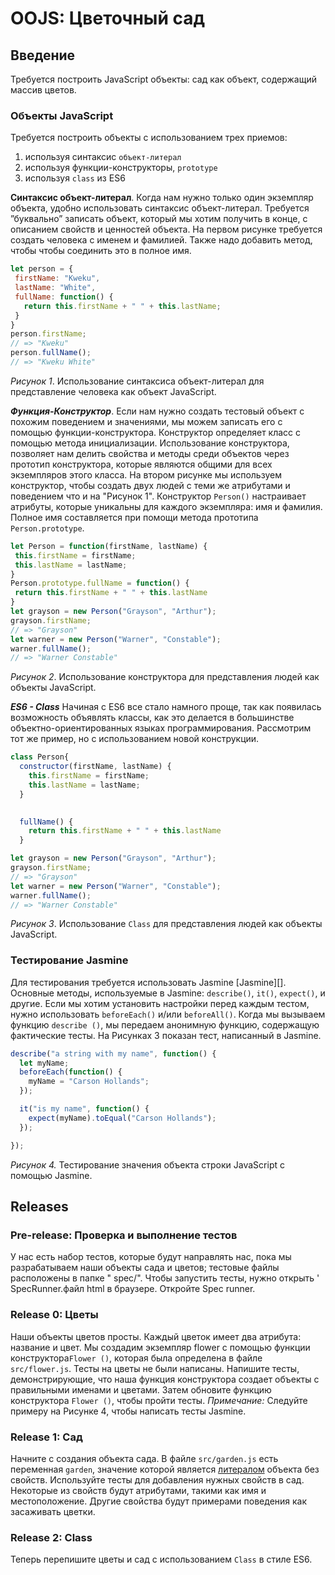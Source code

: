 # OOJS: Цветочный сад


## Введение
Требуется построить JavaScript объекты: сад как объект, содержащий массив цветов.

### Объекты JavaScript
Требуется построить объекты с использованием трех приемов: 
1. используя синтаксис `объект-литерал`
2. используя функции-конструкторы, `prototype`
3. используя `class` из ES6


**Синтаксис объект-литерал**. Когда нам нужно только один экземпляр
объекта, удобно использовать синтаксис объект-литерал. Требуется
”буквально” записать объект, который мы хотим получить в конце, с
описанием свойств и ценностей объекта. На первом рисунке
требуется создать человека с именем и фамилией. Также надо добавить метод, чтобы
чтобы соединить это в полное имя.

```js
let person = {
 firstName: "Kweku",
 lastName: "White",
 fullName: function() {
   return this.firstName + " " + this.lastName;
 }
}
person.firstName;
// => "Kweku"
person.fullName();
// => "Kweku White"
```
*Рисунок 1*. Использование синтаксиса объект-литерал для представление человека как
объект JavaScript.

***Функция-Конструктор***. Если нам нужно создать тестовый объект с похожим
поведением и значениями, мы можем записать его с помощью функции-конструктора.
Конструктор определяет класс с помощью метода инициализации. Использование конструктора, позволяет нам делить
свойства и методы среди объектов через прототип конструктора, которые являются общими для всех экземпляров этого класса.
На втором рисунке мы используем конструктор, чтобы создать двух
людей с теми же атрибутами и поведением что и на "Рисунок 1". Конструктор
`Person()` настраивает атрибуты, которые уникальны для каждого экземпляра:
имя и фамилия. Полное имя составляется при помощи метода прототипа `Person.prototype`.

```js
let Person = function(firstName, lastName) {
 this.firstName = firstName;
 this.lastName = lastName;
}
Person.prototype.fullName = function() {
 return this.firstName + " " + this.lastName
}
let grayson = new Person("Grayson", "Arthur");
grayson.firstName;
// => "Grayson"
let warner = new Person("Warner", "Constable");
warner.fullName();
// => "Warner Constable"
```
*Рисунок 2*. Использование конструктора для представления людей как объекты JavaScript.

***ES6 - Class***
Начиная с ES6 все стало намного проще, так как появилась возможность объявлять классы, как это делается в большинстве объектно-ориентированных языках программирования. Рассмотрим тот же пример, но с использованием новой конструкции.

```js
class Person{
  constructor(firstName, lastName) {
    this.firstName = firstName;
    this.lastName = lastName;
  }

  
  fullName() {
    return this.firstName + " " + this.lastName
  }

let grayson = new Person("Grayson", "Arthur");
grayson.firstName;
// => "Grayson"
let warner = new Person("Warner", "Constable");
warner.fullName();
// => "Warner Constable"
```
*Рисунок 3*. Использование `Class` для представления людей как объекты JavaScript.



### Тестирование Jasmine
Для тестирования требуется использовать Jasmine [Jasmine][]. Основные методы, используемые в Jasmine: `describe()`, `it()`, `expect()`, и другие.
Если мы хотим установить настройки перед каждым тестом,
нужно использовать `beforeEach()` и/или `beforeAll()`. Когда мы вызываем функцию `describe ()`, мы передаем анонимную функцию, содержащую фактические тесты. На Рисунках 3 показан тест, написанный в Jasmine.

```js
describe("a string with my name", function() {
  let myName;
  beforeEach(function() {
    myName = "Carson Hollands";
  });

  it("is my name", function() {
    expect(myName).toEqual("Carson Hollands");
  });

});
```

*Рисунок 4.* Тестирование значения объекта строки JavaScript с помощью Jasmine.
   
## Releases
### Pre-release: Проверка и выполнение тестов
У нас есть набор тестов, которые будут направлять нас, пока мы
разрабатываем наши объекты сада и цветов; тестовые файлы расположены в
папке " spec/". Чтобы запустить тесты, нужно открыть ' SpecRunner.файл
html в браузере. Откройте Spec runner. 

### Release 0: Цветы
Наши объекты цветов просты. Каждый цветок имеет два атрибута: название
и цвет. Мы создадим экземпляр flower с помощью функции конструктора`Flower ()`, которая была определена в файле `src/flower.js`.
Тесты на цветы не были написаны. Напишите тесты, демонстрирующие, что
наша функция конструктора создает объекты с правильными именами и
цветами. Затем обновите функцию конструктора `Flower ()`, чтобы пройти
тесты.
*Примечание:* Следуйте примеру на Рисунке 4, чтобы написать тесты Jasmine.

### Release 1: Сад
Начните с создания объекта сада. В файле `src/garden.js`  есть переменная `garden`, значение которой является [литералом](https://ru.wikipedia.org/wiki/%D0%9B%D0%B8%D1%82%D0%B5%D1%80%D0%B0%D0%BB_(%D0%B8%D0%BD%D1%84%D0%BE%D1%80%D0%BC%D0%B0%D1%82%D0%B8%D0%BA%D0%B0)) объекта без свойств.
Используйте тесты для добавления нужных свойств в сад. Некоторые из
свойств будут атрибутами, такими как имя и местоположение. Другие
свойства будут примерами поведения как засаживать цветки.

### Release 2: Class
Теперь перепишите цветы и сад с использованием `Class` в стиле ES6.



[object literal syntax]: http://www.dyn-web.com/tutorials/object-literal/
[Объектно-ориентировнный подход]: https://developer.mozilla.org/enUS/docs/Web/JavaScript/Introduction_to_Object-Oriented_JavaScript
